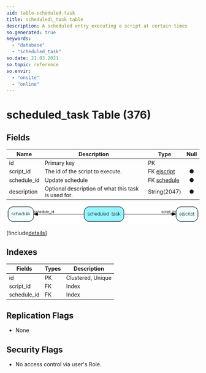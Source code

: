 ```yaml
---
uid: table-scheduled-task
title: scheduled\_task table
description: A scheduled entry executing a script at certain times
so.generated: true
keywords:
  - "database"
  - "scheduled_task"
so.date: 21.03.2021
so.topic: reference
so.envir:
  - "onsite"
  - "online"
---
```


# scheduled\_task Table (376)

## Fields

| Name | Description | Type | Null |
|------|-------------|------|:----:|
|id|Primary key|PK| |
|script\_id|The id of the script to execute.|FK [ejscript](ejscript.md)|&#x25CF;|
|schedule\_id|Update schedule|FK [schedule](schedule.md)|&#x25CF;|
|description|Optional description of what this task is used for.|String(2047)|&#x25CF;|


![scheduled_task table relationship diagram](./media/scheduled_task.png)

[!include[details](./includes/scheduled-task.md)]

## Indexes

| Fields | Types | Description |
|--------|-------|-------------|
|id |PK |Clustered, Unique |
|script\_id |FK |Index |
|schedule\_id |FK |Index |

## Replication Flags

* None

## Security Flags

* No access control via user's Role.

